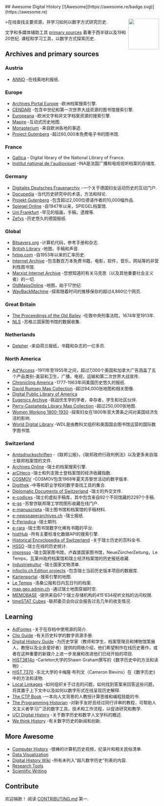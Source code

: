 <div class="github-widget" data-repo="maehr/awesome-digital-history"></div>
<script async src="https://pagead2.googlesyndication.com/pagead/js/adsbygoogle.js"></script><ins class="adsbygoogle" style="display:block" data-ad-client="ca-pub-6890694312814945" data-ad-slot="5473692530" data-ad-format="auto"  data-full-width-responsive="true"></ins><script>(adsbygoogle = window.adsbygoogle || []).push({});</script>
## Awesome Digital History [![Awesome](https://awesome.re/badge.svg)](https://awesome.re)

[<img src="https://raw.githubusercontent.com/maehr/awesome-digital-history/master/android-chrome-512x512.png" align="right" width="100">](https://maehr.github.io/awesome-digital-history/)

&gt;在线查找主要资源，并学习如何以数字方式研究历史.

文字和多媒体辅助工具 [primary sources](https://en.wikipedia.org/wiki/Primary_source) 着重于西半球以及19和20世纪. 课程和学习工具，以数字方式探索历史.



## Archives and primary sources

### Austria

- [ANNO](https://anno.onb.ac.at/) -在线奥地利报纸.

### Europe

- [Archives Portal Europe](https://www.archivesportaleurope.net/) -欧洲档案搜索引擎.
- [CENDARI](https://archives.cendari.dariah.eu/) -包含中世纪和第一次世界大战资源的图书馆搜索引擎.
- [Europeana](https://www.europeana.eu/) -欧洲文字和非文字档案资源的搜索引擎.
- [Mapire](https://mapire.eu/) -互动式历史地图.
- [Monasterium](https://www.monasterium.net/mom/home) -来自欧洲各地的事迹.
- [Project Gutenberg](https://www.gutenberg.org/) -超过60,000本免费电子书的图书馆.

### France

- [Gallica](https://gallica.bnf.fr/) - Digital library of the National Library of France.
- [Institut national de l'audiovisuel](https://www.ina.fr/) -INA是法国广播和电视视听档案的存储库.

### Germany

- [Digitales Deutsches Frauenarchiv](https://www.digitales-deutsches-frauenarchiv.de/) -一个关于德国妇女运动历史的互动门户.
- [Docupedia](https://docupedia.de/) -当代历史研究中的术语，方法和辩论.
- [Projekt Gutenberg](https://www.projekt-gutenberg.org/) -包含超过2,000位德语作者的10,000幅作品.
- [Spiegel Online](https://www.spiegel.de/dienste/besser-surfen-auf-spiegel-online-suchen-im-archiv-a-676489.html) -自1947年以来，SPIEGEL档案馆.
- [Uni Frankfurt](http://sammlungen.ub.uni-frankfurt.de/) -罕见的版画，手稿，遗赠等.
- [Zefys](http://zefys.staatsbibliothek-berlin.de/) -历史悠久的德国报纸.

### Global

- [Bitsavers.org](http://bitsavers.trailing-edge.com/) -计算机代码，参考手册和杂志.
- [British Library](https://www.bl.uk/catalogues-and-collections/digital-collections) -地图，手稿和声音.
- [fxtop.com](https://fxtop.com/) -自1953年以来的汇率历史.
- [Internet Archive](https://archive.org/) -包含数百万本免费书籍，电影，软件，音乐，网站等的非营利性图书馆.
- [Marxist Internet Archive](https://www.marxists.org/) -您想知道的有关马克思（以及其他重要社会主义者）的一切.
- [OldMapsOnline](https://www.oldmapsonline.org/) -地图，始于17世纪.
- [WayBackMachine](https://archive.org/web/) -探索随着时间的推移保存的超过4,860亿个网页.

### Great Britain

- [The Proceedings of the Old Bailey](https://www.oldbaileyonline.org/) -伦敦中央刑事法院，1674年至1913年.
- [NLS](https://data.nls.uk/data/) -苏格兰国家图书馆的数据收集.

### Netherlands

- [Delpher](https://www.delpher.nl/) -来自荷兰报纸，书籍和杂志的一亿多页.

### North America

- [Ad\*Access](https://repository.duke.edu/dc/adaccess) -1911年至1955年之间，超过7,000个美国和加拿大广告涵盖了五个产品类别-美容和卫生，广播，电视，运输和第二次世界大战宣传.
- [Chronicling America](https://chroniclingamerica.loc.gov/) -1777-1963年间美国历史悠久的报纸.
- [David Rumsey Map Collection](https://www.davidrumsey.com/) -超过94,000张地图和相关图像.
- [Digital Public Library of America](https://dp.la/)
- [Eugenics Archive](https://eugenicsarchive.ca/) -挑战优生学的学者，幸存者，学生和社区伙伴.
- [Perry-Castañeda Library Map Collection](https://legacy.lib.utexas.edu/maps/) -超过250,000张地图.
- [Women Working 1800-1930](https://library.harvard.edu/collections/women-working-1800-1930) -探索妇女在1800年至大萧条之间对美国经济生活的影响.
- [World Digital Library](https://www.wdl.org/) -WDL是由教科文组织和美国国会图书馆运营的国际数字图书馆.

### Switzerland

- [Amtsdruckschriften](https://www.amtsdruckschriften.bar.admin.ch/) -《联邦公报》，《联邦政府行政判例法》以及更多来自瑞士联邦档案馆的文件.
- [Archives Online](https://www.archives-online.org/) -瑞士的档案搜索引擎.
- [arCHeco](https://www.archeco.info/) -瑞士和列支敦士登档案馆的经济收藏指数.
- [COSMOV](http://www.cosmov.uzh.ch/) -COSMOV包含1968年夏天苏黎世活动的数字版本.
- [Digithek](https://www.digithek.ch/de/) -中等和职业学校的数字查找工具的集合.
- [Diplomatic Documents of Switzerland](https://www.dodis.ch/) -瑞士的外交文件.
- [e-codices](http://e-codices.ch/) -瑞士的虚拟手稿库，其中包含来自92个不同馆藏的2297个手稿.
- [e-gs](https://www.e-gs.ethz.ch/) -苏黎世联邦理工学院图形收藏在线门户.
- [e-manuscripta](https://www.e-manuscripta.ch/) -瑞士图书馆和档案馆的手稿材料.
- [e-newspaperarchives.ch](https://www.e-newspaperarchives.ch/) -瑞士报纸.
- [E-Periodica](https://www.e-periodica.ch/) -瑞士期刊.
- [e-rara](https://www.e-rara.ch/) -瑞士图书馆数字化稀有书籍的平台.
- [histHub](https://histhub.ch/) -所有主要标准化数据API的搜索引擎.
- [Historical Encyclopedia of Switzerland](https://hls-dhs-dss.ch/) -关于瑞士历史的百科全书.
- [HSSO](https://hsso.ch/) -瑞士在线的历史统计.
- [impresso](https://impresso-project.ch/) -瑞士国家图书馆，卢森堡国家图书馆，NeueZürcherZeitung，Le Temps，瓦莱州政府档案馆和瑞士经济档案馆的历史报纸收藏.
- [Industriekultur](https://industriekultur.ch/) -瑞士国家文物清单.
- [infoclio.ch Edition projects](http://www.infoclio.ch/en/edition-projects) -包含瑞士当前历史版本项目的数据库.
- [Kartenportal](http://www.kartenportal.ch/) -搜索引擎的地图.
- [Le Temps](https://www.letempsarchives.ch/) -洛桑公报和日内瓦日刊的档案.
- [map.geo.admin.ch](https://map.geo.admin.ch/) -通过瑞士地图穿越时空.
- [MEMOBASE](http://www.memobase.ch/) -提供来自67个瑞士存储机构的415&#39;634视听文档的访问权限.
- [timeSTAT Cubes](http://www.sfa-laboratory.ch/sr/cubestest/index.php) -联邦委员会向议会报告过去几年的收支情况.

## Learning

- [AdFontes](https://www.adfontes.uzh.ch/) -关于在存档中使用源的简介.
- [Clio Guide](https://guides.clio-online.de/) -有关历史科学的数字资源手册.
- [Digital History Guide](http://chnm.gmu.edu/digitalhistory/) -为历史学家（教师和学生，档案管理员和博物馆策展人，教授以及业余爱好者）提供的网络介绍，他们希望制作在线历史著作，或者在这种重要的新媒介上进一步发展和改进他们已经开始的项目.
- [HIST3814o](http://workbook.craftingdigitalhistory.ca/) -Carleton大学的Shawn Graham撰写的《数字历史中的方法和读物》.
- [HIST 7370](https://cblevins.github.io/f19-dig-hist/) -东北大学的卡梅隆·布列文（Cameron Blevins）在《数字历史》中的方法和读物.
- [Local Linkages](https://locallinkages.org/) -如何组织关于过去的问题，如何找到答案来回答这些问题，将其置于上下文中以及如何以数字形式在线呈现历史解释.
- [The CTP Book](https://comp-think.github.io/) -一本向人文背景的人教授计算思维和编程技能的书.
- [The Programming Historian](https://programminghistorian.org/) -对新手友好且经过同行评审的教程，可帮助人文主义者学习广泛的数字工具，技术和工作流程，以促进研究和教学.
- [UCI Digital History](https://guides.lib.uci.edu/history/history_dh) -关于数字历史和数字人文学科的概述.
- [We think History](https://wethink.hypotheses.org/) -有关数字历史的新闻和创新.

## More Awesome

- [Computer History](https://github.com/watson/awesome-computer-history) -很棒的计算机历史视频，纪录片和相关民俗清单.
- [Data Visualization](https://github.com/fasouto/awesome-dataviz#readme)
- [Digital History Wiki](https://github.com/maehr/awesome-digital-history/wiki) -所有未列入“超凡数字历史”列表的内容.
- [Research Tools](https://github.com/emptymalei/awesome-research#readme)
- [Scientific Writing](https://github.com/writing-resources/awesome-scientific-writing#readme)

## Contribute

欢迎捐款！ 阅读 [CONTRIBUTING.md](https://github.com/maehr/awesome-digital-history/blob/master/CONTRIBUTING.md) 第一.
